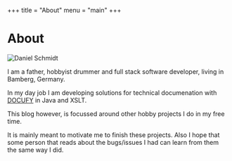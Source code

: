 +++
title = "About"
menu = "main"
+++

# About
![Daniel Schmidt](/images/about.jpg "Daniel Schmidt")

I am a father, hobbyist drummer and full stack software developer, living in Bamberg, Germany.

In my day job I am developing solutions for technical documenation with [DOCUFY](https://docufy.de) in Java and XSLT.

This blog however, is focussed around other hobby projects I do in my free time.

It is mainly meant to motivate me to finish these projects. Also I hope that some person that reads about the bugs/issues I had can learn from them the same way I did.
